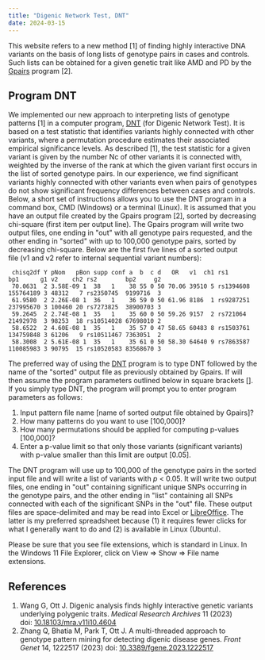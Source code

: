 ```yaml
---
title: "Digenic Network Test, DNT"
date: 2024-03-15
---
```


This website refers to a new method \[1\] of finding highly interactive DNA variants on the basis of long lists of genotype pairs in cases and controls. Such lists can be obtained for a given genetic trait like AMD and PD by the [Gpairs](https://lab.rockefeller.edu/ott/programs/GPM) program \[2\].

Program DNT
-----------

We implemented our new approach to interpreting lists of genotype patterns \[1\] in a computer program, [DNT](https://github.com/jurgott/gpm_dnt) (for Digenic Network Test). It is based on a test statistic that identifies variants highly connected with other variants, where a permutation procedure estimates their associated empirical significance levels. As described \[1\], the test statistic for a given variant is given by the number Nc of other variants it is connected with, weighted by the inverse of the rank at which the given variant first occurs in the list of sorted genotype pairs. In our experience, we find significant variants highly connected with other variants even when pairs of genotypes do not show significant frequency differences between cases and controls. Below, a short set of instructions allows you to use the DNT program in a command box, CMD (Windows) or a terminal (Linux). It is assumed that you have an output file created by the Gpairs program \[2\], sorted by decreasing chi-square (first item per output line). The Gpairs program will write two output files, one ending in "out" with all genotype pairs requested, and the other ending in "sorted" with up to 100,000 genotype pairs, sorted by decreasing chi-square. Below are the first five lines of a sorted output file (v1 and v2 refer to internal sequential variant numbers):

```
 chisq2df Y pNom   pBon supp conf a  b  c d   OR   v1  ch1 rs1       bp1      g1 v2    ch2 rs2        bp2     g2
 70.0631  2 3.58E-09 1  38   1    38 55 0 50 70.06 39510 5 rs1394608 155764189 3 48312   7 rs2350745  9199716  3
 61.9580  2 2.26E-08 1  36   1    36 59 0 50 61.96 8186  1 rs9287251 237995670 3 100460 20 rs7273825  38900703 3
 59.2645  2 2.74E-08 1  35   1    35 60 0 50 59.26 9157  2 rs721064  21492978  3 98253  18 rs10514028 67698010 2
 58.6522  2 4.60E-08 1  35   1    35 57 0 47 58.65 60483 8 rs1503761 134759848 3 61206   9 rs10511467 7363051  2
 58.3008  2 5.61E-08 1  35   1    35 61 0 50 58.30 64640 9 rs7863587 110085983 3 90795  15 rs10520583 83568670 3

```


The preferred way of using the [DNT](https://github.com/jurgott/gpm_dnt) program is to type DNT followed by the name of the "sorted" output file as previously obtained by Gpairs. If will then assume the program parameters outlined below in square brackets \[\]. If you simply type DNT, the program will prompt you to enter program parameters as follows:

1.  Input pattern file name \[name of sorted output file obtained by Gpairs\]?
2.  How many patterns do you want to use \[100,000\]?
3.  How many permutations should be applied for computing p-values \[100,000\]?
4.  Enter a p-value limit so that only those variants (significant variants) with p-value smaller than this limit are output \[0.05\].

The DNT program will use up to 100,000 of the genotype pairs in the sorted input file and will write a list of variants with _p_ < 0.05. It will write two output files, one ending in "out" containing significant unique SNPs occurring in the genotype pairs, and the other ending in "list" containing all SNPs connected with each of the significant SNPs in the "out" file. These output files are space-delimited and may be read into Excel or [LibreOffice](https://www.libreoffice.org/). The latter is my preferred spreadsheet because (1) it requires fewer clicks for what I generally want to do and (2) is available in Linux (Ubuntu).

Please be sure that you see file extensions, which is standard in Linux. In the Windows 11 File Explorer, click on View => Show => File name extensions.

References
----------

1.  Wang G, Ott J. Digenic analysis finds highly interactive genetic variants underlying polygenic traits. _Medical Research Archives_ 11 (2023) doi: [10.18103/mra.v11i10.4604](https://doi.org/10.18103/mra.v11i10.4604)
2.  Zhang Q, Bhatia M, Park T, Ott J. A multi-threaded approach to genotype pattern mining for detecting digenic disease genes. _Front Genet_ 14, 1222517 (2023) doi: [10.3389/fgene.2023.1222517](https://www.frontiersin.org/articles/10.3389/fgene.2023.1222517/full)
